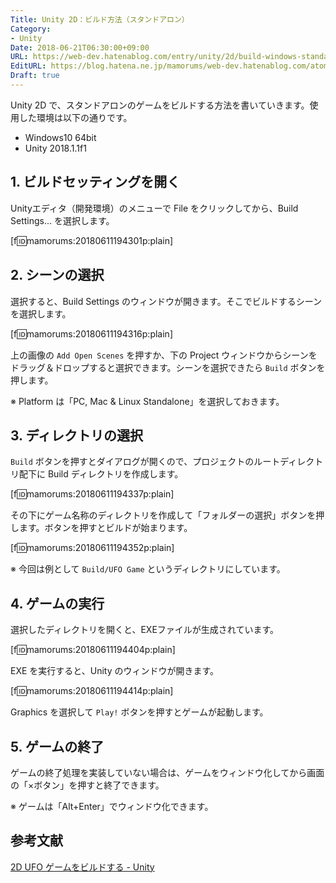 ```yaml
---
Title: Unity 2D：ビルド方法（スタンドアロン）
Category:
- Unity
Date: 2018-06-21T06:30:00+09:00
URL: https://web-dev.hatenablog.com/entry/unity/2d/build-windows-standalone
EditURL: https://blog.hatena.ne.jp/mamorums/web-dev.hatenablog.com/atom/entry/17391345971653138187
Draft: true
---
```


Unity 2D で、スタンドアロンのゲームをビルドする方法を書いていきます。使用した環境は以下の通りです。

- Windows10 64bit
- Unity 2018.1.1f1


## 1. ビルドセッティングを開く
Unityエディタ（開発環境）のメニューで File をクリックしてから、Build Settings... を選択します。

[f:id:mamorums:20180611194301p:plain]


## 2. シーンの選択
選択すると、Build Settings のウィンドウが開きます。そこでビルドするシーンを選択します。

[f:id:mamorums:20180611194316p:plain]

上の画像の `Add Open Scenes` を押すか、下の Project ウィンドウからシーンをドラッグ＆ドロップすると選択できます。シーンを選択できたら `Build` ボタンを押します。

※ Platform は「PC, Mac & Linux Standalone」を選択しておきます。


## 3. ディレクトリの選択
`Build` ボタンを押すとダイアログが開くので、プロジェクトのルートディレクトリ配下に Build ディレクトリを作成します。

[f:id:mamorums:20180611194337p:plain]

その下にゲーム名称のディレクトリを作成して「フォルダーの選択」ボタンを押します。ボタンを押すとビルドが始まります。

[f:id:mamorums:20180611194352p:plain]

※ 今回は例として `Build/UFO Game` というディレクトリにしています。


## 4. ゲームの実行
選択したディレクトリを開くと、EXEファイルが生成されています。

[f:id:mamorums:20180611194404p:plain]

EXE を実行すると、Unity のウィンドウが開きます。

[f:id:mamorums:20180611194414p:plain]

Graphics を選択して `Play!` ボタンを押すとゲームが起動します。


## 5. ゲームの終了
ゲームの終了処理を実装していない場合は、ゲームをウィンドウ化してから画面の「×ボタン」を押すと終了できます。

※ ゲームは「Alt+Enter」でウィンドウ化できます。


## 参考文献
[2D UFO ゲームをビルドする - Unity](https://unity3d.com/jp/learn/tutorials/projects/2d-ufo-tutorial/building-our-2d-ufo-game?playlist=25844)
